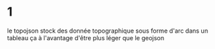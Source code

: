 # 1 
le topojson stock des donnée topographique sous forme d'arc dans un tableau ça à l'avantage d'être plus léger que le geojson